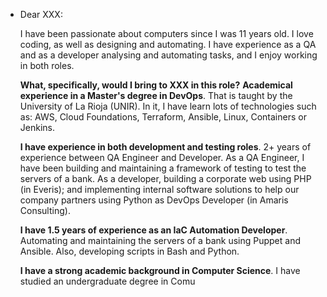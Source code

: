 - Dear XXX:
  
  I have been passionate about computers since I was 11 years old. I love coding, as well as designing and automating. I have experience as a QA and as a developer analysing and automating tasks, and I enjoy working in both roles.
  
  **What, specifically, would I bring to XXX in this role?**
  **Academical experience in a Master's degree in DevOps**. That is taught by the University of La Rioja (UNIR). In it, I have learn lots of technologies such as: AWS, Cloud Foundations, Terraform, Ansible, Linux, Containers or Jenkins.
  
  **I have experience in both development and testing roles**. 2+ years of experience between QA Engineer and Developer. As a QA Engineer, I have been building and maintaining a framework of testing to test the servers of a bank. As a developer, building a corporate web using PHP (in Everis); and implementing internal software solutions to help our company partners using Python as DevOps Developer (in Amaris Consulting).
  
  **I have 1.5 years of experience as an IaC Automation Developer**. Automating and maintaining the servers of a bank using Puppet and Ansible. Also, developing scripts in Bash and Python.
  
  **I have a strong academic background in Computer Science**. I have studied an undergraduate degree in Comu